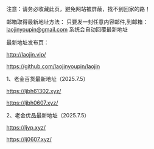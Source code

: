 注意：请务必收藏此页，避免网站被屏蔽，找不到回家的路！

邮箱取得最新地址方法：
只要发一封任意内容邮件,到邮箱：laojinyoupin@gmail.com 系统会自动回覆最新地址

最新地址发布页：

http://laojin.vip/

https://github.com/laojinyoupin/laojin

1、老金百货最新地址（2025.7.5）

https://ljbh61302.xyz/

https://ljbh0607.xyz/

2、老金优品最新地址（2025.7.5）

https://ljyp.xyz/

https://lj0607.xyz/





